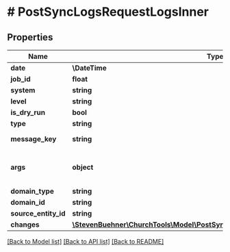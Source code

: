 # # PostSyncLogsRequestLogsInner

## Properties

Name | Type | Description | Notes
------------ | ------------- | ------------- | -------------
**date** | **\DateTime** |  |
**job_id** | **float** |  |
**system** | **string** |  |
**level** | **string** |  |
**is_dry_run** | **bool** |  |
**type** | **string** |  |
**message_key** | **string** | Translation Key |
**args** | **object** | Arguments for Translation Key |
**domain_type** | **string** |  |
**domain_id** | **string** |  |
**source_entity_id** | **string** |  |
**changes** | [**\StevenBuehner\ChurchTools\Model\PostSyncLogsRequestLogsInnerChangesInner[]**](PostSyncLogsRequestLogsInnerChangesInner.md) |  | [optional]

[[Back to Model list]](../../README.md#models) [[Back to API list]](../../README.md#endpoints) [[Back to README]](../../README.md)
